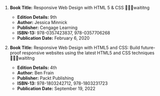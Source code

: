 1. **Book Title:** Responsive Web Design with HTML 5 & CSS 📒🔐🚫waititng
   - **Edition Details:** 9th
   - **Author:** Jessica Minnick
   - **Publisher:** Cengage Learning
   - **ISBN-13:** 978-0357423837, 978-0357706268
   - **Publication Date:** February 6, 2020

2. **Book Title:** Responsive Web Design with HTML5 and CSS: Build future-proof responsive websites using the latest HTML5 and CSS techniques 📒🔐🚫waititng
   - **Edition Details:** 4th
   - **Author:** Ben Frain
   - **Publisher:** Packt Publishing
   - **ISBN-13:** 978-1803242712, 978-1803231723 
   - **Publication Date:** September 19, 2022
